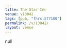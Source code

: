 ```yaml
---
title: The Star Inn
venue: v13042
tags: [pub, "fhrs:577180"]
permalink: /v/13042/
layout: venue
---
```

null